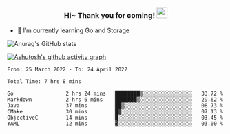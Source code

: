 <h3 align="center">
    Hi~ Thank you for coming!
    <img src="https://media.giphy.com/media/hvRJCLFzcasrR4ia7z/giphy.gif" width="25px">
</h3>

<!--
**pineapple-man/pineapple-man** is a ✨ _special_ ✨ repository because its `README.md` (this file) appears on your GitHub profile.

Here are some ideas to get you started:
- 🔭 I’m currently working on ...
- 🤔 I’m looking for help with ...
- 💬 Ask me about ...
- 📫 How to reach me: ...
- 😄 Pronouns: ...
- ⚡ Fun fact: 
- 👯 I’m looking to collaborate on kubernetes
-->
- 🌱 I’m currently learning Go and Storage


![Anurag's GitHub stats](https://github-readme-stats.vercel.app/api?username=pineapple-man&show_icons=true&theme=radical)


[![Ashutosh's github activity graph](https://activity-graph.herokuapp.com/graph?username=pineapple-man&bg_color=fffff0&color=708090&line=24292e&point=24292e&area=true&hide_border=true)](https://github.com/ashutosh00710/github-readme-activity-graph)

<!--START_SECTION:waka-->

```text
From: 25 March 2022 - To: 24 April 2022

Total Time: 7 hrs 8 mins

Go                 2 hrs 24 mins   ████████▒░░░░░░░░░░░░░░░░   33.72 %
Markdown           2 hrs 6 mins    ███████▒░░░░░░░░░░░░░░░░░   29.62 %
Java               37 mins         ██▒░░░░░░░░░░░░░░░░░░░░░░   08.73 %
CMake              30 mins         █▓░░░░░░░░░░░░░░░░░░░░░░░   07.13 %
ObjectiveC         14 mins         █░░░░░░░░░░░░░░░░░░░░░░░░   03.45 %
YAML               12 mins         ▓░░░░░░░░░░░░░░░░░░░░░░░░   03.00 %
```

<!--END_SECTION:waka-->

